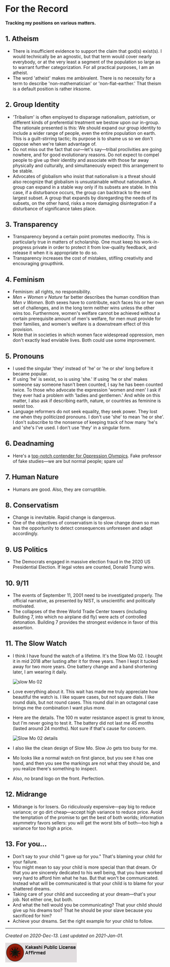 # For the Record

**Tracking my positions on various matters.**

## 1. Atheism

* There is insufficient evidence to support the claim that god(s) exist(s). I would technically be an agnostic, but that term would cover nearly everybody, or at the very least a segment of the population so large as to warrant further categorization. For all practical purposes, I am an atheist.
* The word 'atheist' makes me ambivalent. There is no necessity for a term to describe 'non-mathematician' or 'non-flat-earther.' That theism is a default position is rather irksome.

## 2. Group Identity

* 'Tribalism' is often employed to disparage nationalism, patriotism, or different kinds of preferential treatment we bestow upon our in-group. The rationale presented is this: We should expand our group identity to include a wider range of people, even the entire population on earth. This is a guilt-stirring tactic; its purpose is to shame us so we don't oppose when we're taken advantage of.
* Do not miss out the fact that our&mdash;let's say&mdash;tribal proclivities are going nowhere, and for good evolutionary reasons.  Do not expect to compel people to give up their identity and associate with those far away physically and culturally, and simultaneously expect this arrangement to be stable. 
* Advocates of globalism who insist that nationalism is a threat should also recognize that globalism is unsustainable without nationalism. A group can expand in a stable way only if its subsets are stable. In this case, if a disturbance occurs, the group can backtrack to the next largest subset. A group that expands by disregarding the needs of its subsets, on the other hand, risks a more damaging disintegration if a disturbance of significance takes place. 

## 3. Transparency

* Transparency beyond a certain point promotes mediocrity. This is particularly true in matters of scholarship. One must keep his work-in-progress private in order to protect it from low-quality feedback, and release it when it is appropriate to do so.
* Transparency increases the cost of mistakes, stifling creativity and encouraging groupthink.

## 4. Feminism

* Feminism: all rights, no responsibility.
* *Men + Women v Nature* far better describes the human condition than *Men v Women*. Both sexes have to contribute, each faces his or her own set of challenges, and in the long term neither wins unless the other wins too. Furthermore, women's welfare cannot be achieved without a certain prerequisite amount of men's welfare, for men must provide for their families, and women's welfare is a downstream effect of this provision. 
* Note that in societies in which women face widespread oppression, men don't exactly lead enviable lives. Both could use some improvement.

## 5. Pronouns

* I used the singular 'they' instead of 'he' or 'he or she' long before it became popular. 
* If using 'he' is sexist, so is using 'she.' If using 'he or she' makes someone say someone hasn't been counted, I say he has been counted twice. To those who advocate the expression 'women and men' I ask if they ever had a problem with 'ladies and gentlemen.' And while on this matter, I also ask if describing earth, nature, or countries as feminine is sexist too.
* Language reformers do not seek equality, they seek power. They lost me when they politicized pronouns. I don't use 'she' to mean 'he or she'. I don't subscribe to the nonsense of keeping track of how many 'he's and 'she's I've used. I don't use 'they' in a singular form.

## 6. Deadnaming

* Here's a [top-notch contender for Oppression Olympics](https://lifehacker.com/what-is-deadnaming-and-how-to-avoid-it-1845802589?utm_source=pocket-newtab-intl-en). Fake professor of fake studies&mdash;we are but normal people; spare us!

## 7. Human Nature

* Humans are good. Also, they are corruptible.

## 8. Conservatism

* Change is inevitable. Rapid change is dangerous. 
* One of the objectives of conservatism is to slow change down so man has the opportunity to detect consequences unforeseen and adapt accordingly.

## 9. US Politics

* The Democrats engaged in massive election fraud in the 2020 US Presidential Election. If legal votes are counted, Donald Trump wins. 

## 10. 9/11

* The events of September 11, 2001 need to be investigated properly. The official narrative, as presented by NIST, is unscientific and politically motivated. 
* The collapses of the three World Trade Center towers (including Building 7, into which no airplane did fly) were acts of controlled detonation. Building 7 provides the strongest evidence in favor of this assertion.

## 11. The Slow Watch 

* I think I have found the watch of a lifetime. It's the Slow Mo 02. I bought it in mid 2018 after lusting after it for three years. Then I kept it tucked away for two more years. One battery change and a band shortening later, I am wearing it daily.

   ![slow Mo 02](https://raw.githubusercontent.com/13saints/taurean-stance/main/Year%2025/slow-Mo-02.jpg) 

* Love everything about it. This wait has made me truly appreciate how beautiful the watch is. I like square cases, but not square dials. I like round dials, but not round cases. This round dial in an octagonal case brings me the combination I want plus more.

* Here are the details. The 100 m water resistance aspect is great to know, but I'm never going to test it. The battery did not last me 45 months (lasted around 24 months). Not sure if that's cause for concern. 

  ![Slow Mo 02 details](https://raw.githubusercontent.com/13saints/taurean-stance/main/Year%2025/slow-Mo-02-details.PNG) 

* I also like the clean design of Slow Mo. Slow Jo gets too busy for me. 

* Mo looks like a normal watch on first glance, but you see it has one hand, and then you see the markings are not what they should be, and you realize there's something to inspect. 

* Also, no brand logo on the front. Perfection.

## 12. Midrange

* Midrange is for losers. Go ridiculously expensive&mdash;pay big to reduce variance; or go dirt cheap&mdash;accept high variance to reduce price. Avoid the temptation of the promise to get the best of both worlds; information asymmetry favors sellers: you will get the worst bits of both&mdash;too high a variance for too high a price.

## 13.  For you...

* Don't say to your child "I gave up <my dream> for you." That's blaming your child for your failure.
* You might mean to say your child is more special than that dream. Or that you are sincerely dedicated to his well being, that you have worked very hard to afford him what he has. But that won't be communicated. Instead what will be communicated is that your child is to blame for your shattered dreams. 
* Taking care of your child and succeeding at your dream&mdash;that's your job. Not either one, but both. 
* And what the hell would you be communicating? That your child should give up his dreams too? That he should be your slave because you sacrificed for him?
* Achieve your dreams. Set the right example for your child to follow.



---

*Created on 2020-Dec-13. Last updated on 2021-Jan-01.* 

[![Kakashi Public License v1.0 Affirmed](https://raw.githubusercontent.com/13saints/licenses/main/logos/KPLv1.0-affirmed-medium.png)](https://raw.githubusercontent.com/13saints/licenses/main/KPLv1.0.txt)

